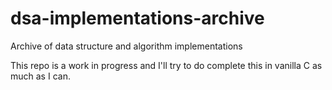 # dsa-implementations-archive
Archive of data structure and algorithm implementations

This repo is a work in progress and I'll try to do complete this in vanilla C as much as I can.
